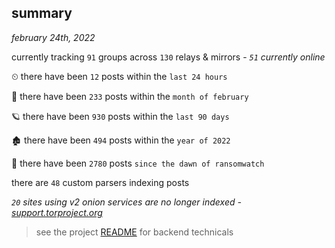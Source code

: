 
## summary
_february 24th, 2022_

currently tracking `91` groups across `130` relays & mirrors - _`51` currently online_

⏲ there have been `12` posts within the `last 24 hours`

🦈 there have been `233` posts within the `month of february`

🪐 there have been `930` posts within the `last 90 days`

🏚 there have been `494` posts within the `year of 2022`

🦕 there have been `2780` posts `since the dawn of ransomwatch`

there are `48` custom parsers indexing posts

_`20` sites using v2 onion services are no longer indexed - [support.torproject.org](https://support.torproject.org/onionservices/v2-deprecation/)_

> see the project [README](https://github.com/thetanz/ransomwatch#ransomwatch--) for backend technicals
